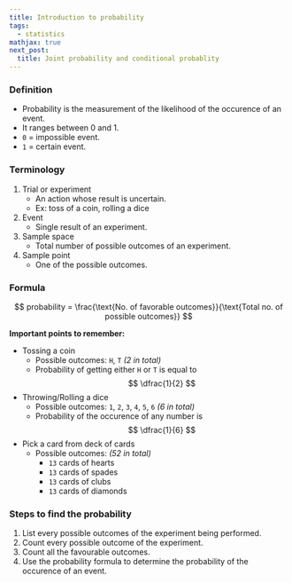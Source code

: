 ```yaml
---
title: Introduction to probability
tags:
  - statistics
mathjax: true
next_post: 
  title: Joint probability and conditional probablity
---
```


### Definition

+ Probability is the measurement of the likelihood of the occurence of an event.
+ It ranges between 0 and 1.
+ `0` = impossible event.
+ `1` = certain event.

<!--more-->

### Terminology

1. Trial or experiment
   + An action whose result is uncertain.
   + Ex: toss of a coin, rolling a dice
2. Event
   + Single result of an experiment.
3. Sample space
   + Total number of possible outcomes of an experiment.
4. Sample point
   + One of the possible outcomes.

### Formula

$$ probability = \frac{\text{No. of favorable outcomes}}{\text{Total no. of possible outcomes}} $$

__Important points to remember:__

+ Tossing a coin
  + Possible outcomes: `H`, `T` _(2 in total)_
  + Probability of getting either `H` or `T` is equal to $$ \dfrac{1}{2} $$
+ Throwing/Rolling a dice
  + Possible outcomes: `1`, `2`, `3`, `4`, `5`, `6` _(6 in total)_
  + Probability of the occurence of any number is $$ \dfrac{1}{6} $$
+ Pick a card from deck of cards
  + Possible outcomes: _(52 in total)_
    + `13` cards of hearts
    + `13` cards of spades
    + `13` cards of clubs
    + `13` cards of diamonds

### Steps to find the probability

1. List every possible outcomes of the experiment being performed.
2. Count every possible outcome of the experiment.
3. Count all the favourable outcomes.
4. Use the probability formula to determine the probability of the occurence of an event.
